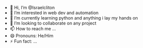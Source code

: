 - 👋 Hi, I’m @Israelcliton
- 👀 I’m interested in web dev and automation 
- 🌱 I’m currently learning python and anything i lay my hands on
- 💞️ I’m looking to collaborate on any project
- 📫 How to reach me ...
- 😄 Pronouns: He/Him
- ⚡ Fun fact: ...


